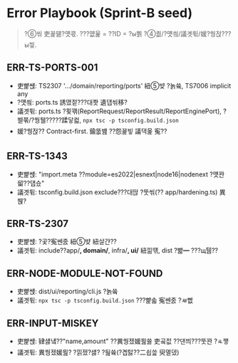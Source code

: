 ﻿# Error Playbook (Sprint-B seed)

> ?⑥씪 吏꾩떎?먯쿇. ???먮윭 = ??ID = ?ы쁽 ?④퀎/?먯씤/議곗튂/媛?쒕젅???ы븿.

## ERR-TS-PORTS-001
- 吏뺥썑: TS2307 '.../domain/reporting/ports' 紐⑤뱢 ?놁쓬, TS7006 implicit any
- ?먯씤: ports.ts 誘몄젙???대쫫 遺덉씪移?
- 議곗튂: ports.ts ?묒꽦(ReportRequest/ReportResult/ReportEnginePort), ?붿쭊/?쒕퉬?????蹂닿컯, `npx tsc -p tsconfig.build.json`
- 媛?쒕젅?? Contract-first. 鍮뚮뱶 ??怨꾩빟 議댁옱 寃??

## ERR-TS-1343
- 吏뺥썑: "import.meta ??module=es2022|esnext|node16|nodenext ?먯꽌留??덉슜"
- 議곗튂: tsconfig.build.json exclude???대떦 ?뚯씪(?? app/hardening.ts) 異붽?

## ERR-TS-2307
- 吏뺥썑: ?곷?寃쎈줈 紐⑤뱢 紐살갼??
- 議곗튂: include??app/**, domain/**, infra/**, ui/** 紐낆떆, dist ?뺣━ ???щ퉴??

## ERR-NODE-MODULE-NOT-FOUND
- 吏뺥썑: dist/ui/reporting/cli.js ?놁쓬
- 議곗튂: `npx tsc -p tsconfig.build.json` ???뺥솗 寃쎈줈 ?ㅽ뻾

## ERR-INPUT-MISKEY
- 吏뺥썑: 肄섏넄??"name,amount" ??異쒕젰媛믪쓣 吏곸젒 ??댄븨???뚯꽌 ?ㅻ쪟
- 議곗튂: 異쒕젰媛믪? ?낅젰?섏? ?딆쓬(?곕턿??二쇱쓽 臾멸뎄)

